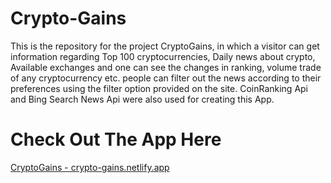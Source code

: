 # Crypto-Gains
This is the repository for the project CryptoGains, in which a visitor can get information regarding Top 100 cryptocurrencies, Daily news about crypto, Available exchanges and one can see the changes in ranking, volume trade of any cryptocurrency etc. people can filter out the news according to their preferences using the filter option provided on the site. CoinRanking Api and Bing Search News Api were also used for creating this App.

# Check Out The App Here
[CryptoGains - crypto-gains.netlify.app](https://crypto-gains.netlify.app)
